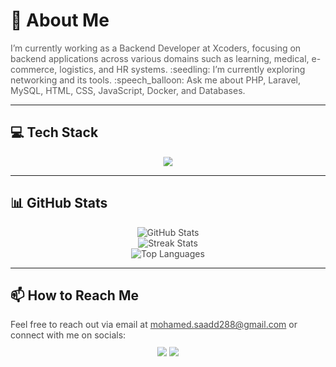 # :dizzy: About Me
<div style="opacity: 0.7; transition: opacity 1.5s ease-in-out;" onmouseover="this.style.opacity='1';" onmouseout="this.style.opacity='0.8';">
I’m currently working as a Backend Developer at Xcoders, focusing on backend applications across various domains such as learning, medical, e-commerce, logistics, and HR systems.  
:seedling: I’m currently exploring networking and its tools.  
:speech_balloon: Ask me about PHP, Laravel, MySQL, HTML, CSS, JavaScript, Docker, and Databases.
</div>

---
## :computer: Tech Stack
<div align="center" style="transform: scale(0.95); transition: transform 0.5s ease;" onmouseover="this.style.transform='scale(1)';" onmouseout="this.style.transform='scale(0.95)';">
  <img src="https://skillicons.dev/icons?i=php,laravel,html,css,js,mysql,docker" />
</div>

---
## :bar_chart: GitHub Stats
<div align="center" style="opacity: 0.8; transition: opacity 1s ease-in;" onmouseover="this.style.opacity='1';" onmouseout="this.style.opacity='0.8';">
  <img src="https://github-readme-stats.vercel.app/api?username=Mohamed-Saad288&theme=radical&hide_border=true&include_all_commits=true&count_private=true&cache_bust=20250324" alt="GitHub Stats" />
  <br/>
  <img src="https://github-readme-streak-stats-eight.vercel.app/?user=Mohamed-Saad288&theme=radical&hide_border=true" alt="Streak Stats" />
  <br/>
  <img src="https://github-readme-stats.vercel.app/api/top-langs/?username=Mohamed-Saad288&layout=compact&theme=radical&hide_border=true&cache_bust=20250324" alt="Top Languages" />
</div>

---

## :mailbox: How to Reach Me
<div style="opacity: 0.8; transition: opacity 1.5s ease-in-out;" onmouseover="this.style.opacity='1';" onmouseout="this.style.opacity='0.8';">
Feel free to reach out via email at <a href="mailto:mohamed.saadd288@gmail.com">mohamed.saadd288@gmail.com</a> or connect with me on socials:  
<div align="center" style="margin-top: 10px; transform: scale(0.95); transition: transform 0.5s ease;" onmouseover="this.style.transform='scale(1)';" onmouseout="this.style.transform='scale(0.95)';">
  <a href="https://www.linkedin.com/in/mohamed-saad-6b7a2a282/"><img src="https://img.shields.io/badge/LinkedIn-%230077B5.svg?logo=linkedin&logoColor=white"></a>
  <a href="https://www.youtube.com/@mohamedsaad5486"><img src="https://img.shields.io/badge/YouTube-%23FF0000.svg?logo=YouTube&logoColor=white"></a>
</div>
</div>


